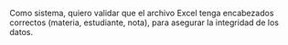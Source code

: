 Como sistema, quiero validar que el archivo Excel tenga encabezados correctos (materia, estudiante, nota), para asegurar la integridad de los datos.